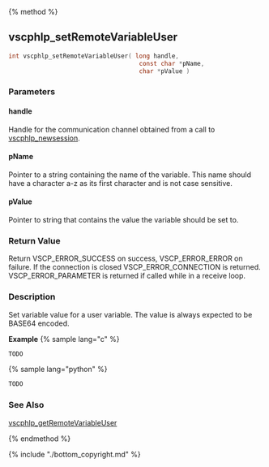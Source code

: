 
{% method %}
## vscphlp_setRemoteVariableUser

```c
int vscphlp_setRemoteVariableUser( long handle, 
                                    const char *pName, 
                                    char *pValue ) 
```

### Parameters

#### handle
Handle for the communication channel obtained from a call to [vscphlp_newsession](vscphlp_newsession.md).

#### pName
Pointer to a string containing the name of the variable. This name should have a character a-z as its first character and is not case sensitive.

#### pValue
Pointer to string that contains the value the variable should be set to.

### Return Value
Return VSCP_ERROR_SUCCESS on success, VSCP_ERROR_ERROR on failure. If the connection is closed VSCP_ERROR_CONNECTION is returned. VSCP_ERROR_PARAMETER is returned if called while in a receive loop. 

### Description
Set variable value for a user variable. The value is always expected to be BASE64 encoded. 

**Example** {% sample lang="c" %}

```c
TODO
```

{% sample lang="python" %}

```python
TODO
```

### See Also
[vscphlp_getRemoteVariableUser](vscphlp_getremotevariableuser.md)

{% endmethod %}

{% include "./bottom_copyright.md" %}